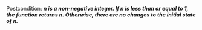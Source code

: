 Postcondition: ***n is a non-negative integer. If n is less than or equal to 1, the function returns n. Otherwise, there are no changes to the initial state of n.***